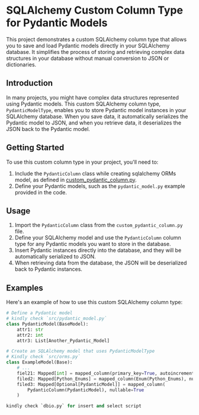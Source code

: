 # SQLAlchemy Custom Column Type for Pydantic Models

This project demonstrates a custom SQLAlchemy column type that allows you to save and load Pydantic models directly in your SQLAlchemy database. It simplifies the process of storing and retrieving complex data structures in your database without manual conversion to JSON or dictionaries.

## Introduction

In many projects, you might have complex data structures represented using Pydantic models. This custom SQLAlchemy column type, `PydanticModelType`, enables you to store Pydantic model instances in your SQLAlchemy database. When you save data, it automatically serializes the Pydantic model to JSON, and when you retrieve data, it deserializes the JSON back to the Pydantic model.

## Getting Started

To use this custom column type in your project, you'll need to:

1. Include the `PydanticColumn` class while creating sqlalchemy ORMs model, as defined in [custom_pydantic_column.py](custom_pydantic_column.py).
2. Define your Pydantic models, such as the `pydantic_model.py` example provided in the code.

## Usage

1. Import the `PydanticColumn` class from the `custom_pydantic_column.py` file.
2. Define your SQLAlchemy model and use the `PydanticColumn` column type for any Pydantic models you want to store in the database.
3. Insert Pydantic instances directly into the database, and they will be automatically serialized to JSON.
4. When retrieving data from the database, the JSON will be deserialized back to Pydantic instances.

## Examples

Here's an example of how to use this custom SQLAlchemy column type:

```python
# Define a Pydantic model
# kindly check `src/pydantic_model.py`
class PydanticModel(BaseModel):  
    attr1: str
    attr2: int
    attr3: List[Another_Pydantic_Model]

# Create an SQLAlchemy model that uses PydanticModelType
# Kindly check `src/orms.py`
class ExampleModel(Base):
    # ...
    fiel21: Mapped[int] = mapped_column(primary_key=True, autoincrement=True)
    filed2: Mapped[Python_Enums] = mapped_column(Enum(Python_Enums), nullable=False)
    filed3: Mapped[Optional[PydanticModel]] = mapped_column(
        PydanticColumn(PydanticModel), nullable=True
    )

kindly check `dbio.py` for insert and select script  